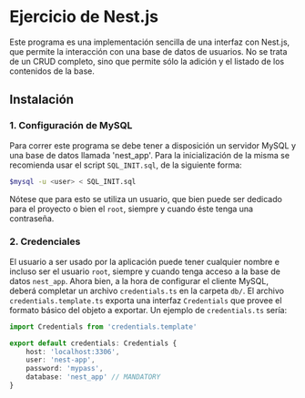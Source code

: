 # Ejercicio de Nest.js

Este programa es una implementación sencilla de una interfaz con Nest.js, que permite la interacción con una base de datos de usuarios. No se trata de un CRUD completo, sino que permite sólo la adición y el listado de los contenidos de la base.

## Instalación

### 1. Configuración de MySQL
Para correr este programa se debe tener a disposición un servidor MySQL y una base de datos llamada 'nest_app'. Para la inicialización de la misma se recomienda usar el script `SQL_INIT.sql`, de la siguiente forma:

```bash
$mysql -u <user> < SQL_INIT.sql
```
Nótese que para esto se utiliza un usuario, que bien puede ser dedicado para el proyecto o bien el `root`, siempre y cuando éste tenga una contraseña.

### 2. Credenciales
El usuario a ser usado por la aplicación puede tener cualquier nombre e incluso ser el usuario `root`, siempre y cuando tenga acceso a la base de datos `nest_app`. Ahora bien, a la hora de configurar el cliente MySQL, deberá completar un archivo `credentials.ts` en la carpeta `db/`. El archivo `credentials.template.ts` exporta una interfaz `Credentials` que provee el formato básico del objeto a exportar. Un ejemplo de `credentials.ts` sería:

```typescript
import Credentials from 'credentials.template'

export default credentials: Credentials {
    host: 'localhost:3306',
    user: 'nest-app',
    password: 'mypass',
    database: 'nest_app' // MANDATORY
}
```
